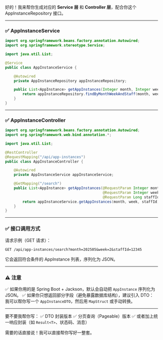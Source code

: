 好的！我来帮你生成对应的 **Service 层** 和 **Controller 层**，配合你这个 AppInstanceRepository 接口。

------

### ✅ AppInstanceService

```java
import org.springframework.beans.factory.annotation.Autowired;
import org.springframework.stereotype.Service;

import java.util.List;

@Service
public class AppInstanceService {

    @Autowired
    private AppInstanceRepository appInstanceRepository;

    public List<AppInstance> getAppInstances(Integer month, Integer week, Long staffId) {
        return appInstanceRepository.findByMonthWeekAndStaff(month, week, staffId);
    }
}
```

------

### ✅ AppInstanceController

```java
import org.springframework.beans.factory.annotation.Autowired;
import org.springframework.web.bind.annotation.*;

import java.util.List;

@RestController
@RequestMapping("/api/app-instances")
public class AppInstanceController {

    @Autowired
    private AppInstanceService appInstanceService;

    @GetMapping("/search")
    public List<AppInstance> getAppInstances(@RequestParam Integer month,
                                             @RequestParam Integer week,
                                             @RequestParam Long staffId) {
        return appInstanceService.getAppInstances(month, week, staffId);
    }
}
```

------

### ✅ 接口调用方式

请求示例（GET 请求）：

```
GET /api/app-instances/search?month=202505&week=2&staffId=12345
```

它会返回符合条件的 AppInstance 列表，序列化为 JSON。

------

### ⚠ 注意

✅ 如果你用的是 Spring Boot + Jackson，默认会自动把 `AppInstance` 序列化为 JSON。
 ✅ 如果你只想返回部分字段（避免暴露数据库结构），建议引入 DTO：
 我可以帮你写一个 `AppInstanceDTO`，然后用 `MapStruct` 或手动转换。

------

要不要我帮你写：
 ✅ DTO 封装版本
 ✅ 分页查询（Pageable）版本
 ✅ 或者加上统一响应封装（如 `Result<T>`、状态码、消息）

需要的话直接说！我可以直接帮你写好一整套。